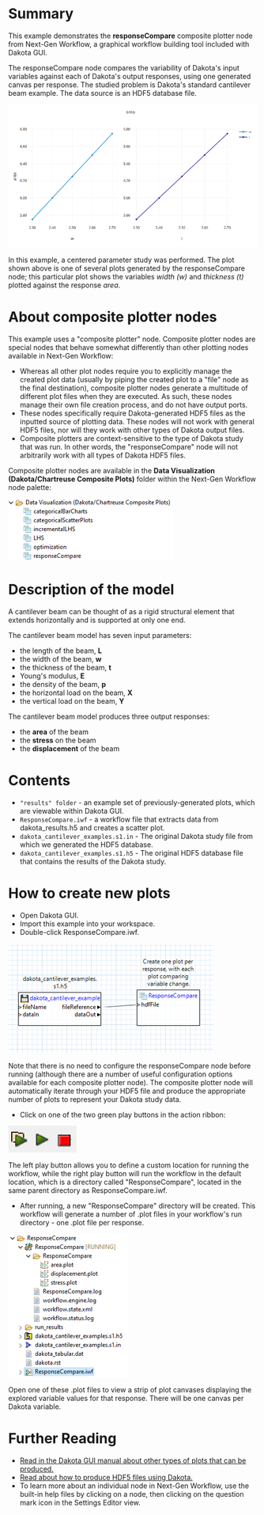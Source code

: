 # Summary

This example demonstrates the **responseCompare** composite plotter node from Next-Gen Workflow, a graphical workflow building tool included with Dakota GUI.  

The responseCompare node compares the variability of Dakota's input variables against each of Dakota's output responses, using one generated canvas per response.  The studied problem is Dakota's standard cantilever beam example.  The data source is an HDF5 database file.

![alt text](img/response_compare_example.png "Width and thickness plotted against area")

In this example, a centered parameter study was performed.  The plot shown above is one of several plots generated by the responseCompare node; this particular plot shows the variables *width (w)* and *thickness (t)* plotted against the response *area*.

# About composite plotter nodes

This example uses a "composite plotter" node.  Composite plotter nodes are special nodes that behave somewhat differently than other plotting nodes available in Next-Gen Workflow:

* Whereas all other plot nodes require you to explicitly manage the created plot data (usually by piping the created plot to a "file" node as the final destination), composite plotter nodes generate a multitude of different plot files when they are executed.  As such, these nodes manage their own file creation process, and do not have output ports.
* These nodes specifically require Dakota-generated HDF5 files as the inputted source of plotting data.  These nodes will not work with general HDF5 files, nor will they work with other types of Dakota output files.
* Composite plotters are context-sensitive to the type of Dakota study that was run.  In other words, the "responseCompare" node will not arbitrarily work with all types of Dakota HDF5 files.

Composite plotter nodes are available in the **Data Visualization (Dakota/Chartreuse Composite Plots)** folder within the Next-Gen Workflow node palette:

![alt text](img/composite_plot_list.png "Available composite plotting nodes")
 
# Description of the model

A cantilever beam can be thought of as a rigid structural element that extends horizontally and is supported at only one end.

The cantilever beam model has seven input parameters:

 - the length of the beam, **L**
 - the width of the beam, **w**
 - the thickness of the beam, **t**
 - Young's modulus, **E**
 - the density of the beam, **p**
 - the horizontal load on the beam, **X**
 - the vertical load on the beam, **Y**

The cantilever beam model produces three output responses:

 - the **area** of the beam
 - the **stress** on the beam
 - the **displacement** of the beam

# Contents

- `"results" folder` - an example set of previously-generated plots, which are viewable within Dakota GUI.
- `ResponseCompare.iwf` - a workflow file that extracts data from dakota_results.h5 and creates a scatter plot.
- `dakota_cantilever_examples.s1.in` - The original Dakota study file from which we generated the HDF5 database.
- `dakota_cantilever_examples.s1.h5` - The original HDF5 database file that contains the results of the Dakota study.

# How to create new plots

- Open Dakota GUI.
- Import this example into your workspace.
- Double-click ResponseCompare.iwf.

![alt text](img/workflow_example.png "responseCompare node")

Note that there is no need to configure the responseCompare node before running (although there are a number of useful configuration options available for each composite plotter node).  The composite plotter node will automatically iterate through your HDF5 file and produce the appropriate number of plots to represent your Dakota study data.

- Click on one of the two green play buttons in the action ribbon:

![alt text](img/workflowActions.png "Workflow actions")

The left play button allows you to define a custom location for running the workflow, while the right play button will run the workflow in the default location, which is a directory called "ResponseCompare", located in the same parent directory as ResponseCompare.iwf.

- After running, a new "ResponseCompare" directory will be created.  This workflow will generate a number of .plot files in your workflow's run directory - one .plot file per response.

![alt text](img/project_example.png "Fruits of our labors")

Open one of these .plot files to view a strip of plot canvases displaying the explored variable values for that response.  There will be one canvas per Dakota variable.

# Further Reading

- [Read in the Dakota GUI manual about other types of plots that can be produced.](https://dakota.sandia.gov/content/chartreuse-1)
- [Read about how to produce HDF5 files using Dakota.](https://dakota.sandia.gov/content/hdf-0)
- To learn more about an individual node in Next-Gen Workflow, use the built-in help files by clicking on a node, then clicking on the question mark icon in the Settings Editor view.